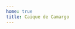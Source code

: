 ```yaml
---
home: true
title: Caique de Camargo
---
```


<script setup>
import Home from './components/home.vue'
</script>

<Home />
